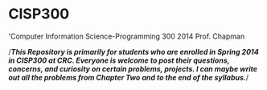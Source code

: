 CISP300 
=======

'Computer Information Science-Programming 300 2014 Prof. Chapman

/***This Repository is primarily for students who are enrolled in Spring 2014 in CISP300 at CRC.  Everyone is welcome to post their questions, concerns, and curiosity on certain problems, projects. I can maybe write out all the problems from Chapter Two and to the end of the syllabus.***/
